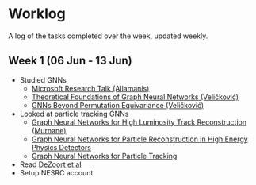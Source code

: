 # Worklog

A log of the tasks completed over the week, updated weekly.

## Week 1 (06 Jun - 13 Jun)
- Studied GNNs
    * [Microsoft Research Talk (Allamanis)](https://youtu.be/zCEYiCxrL_0)
    * [Theoretical Foundations of Graph Neural Networks (Veličković)](https://youtu.be/uF53xsT7mjc)
    * [GNNs Beyond Permutation Equivariance (Veličković)](https://youtu.be/aCUOAkOqNoU)
- Looked at particle tracking GNNs
    * [Graph Neural Networks for High Luminosity Track Reconstruction (Murnane)](https://cds.cern.ch/record/2809959)
    * [Graph Neural Networks for Particle Reconstruction in High Energy Physics Detectors](https://arxiv.org/abs/2003.11603)
    * [Graph Neural Networks for Particle Tracking](https://drive.google.com/file/d/11NDxKukSEMRctrWFu3DV-UJHUJtrnsXs/view?usp=sharing)
- Read [DeZoort et al](https://arxiv.org/abs/2103.16701)
- Setup NESRC account